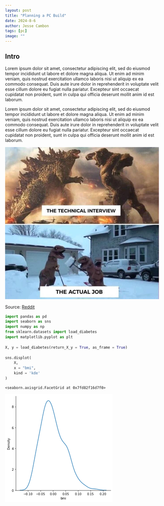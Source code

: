 ```yaml
---
layout: post
title: "Planning a PC Build"
date: 2024-8-6
author: Jesse Cambon
tags: [pc]
image: ""
---
```

## Intro

Lorem ipsum dolor sit amet, consectetur adipiscing elit, sed do eiusmod tempor incididunt ut labore et dolore magna aliqua. Ut enim ad minim veniam, quis nostrud exercitation ullamco laboris nisi ut aliquip ex ea commodo consequat. Duis aute irure dolor in reprehenderit in voluptate velit esse cillum dolore eu fugiat nulla pariatur. Excepteur sint occaecat cupidatat non proident, sunt in culpa qui officia deserunt mollit anim id est laborum.

Lorem ipsum dolor sit amet, consectetur adipiscing elit, sed do eiusmod tempor incididunt ut labore et dolore magna aliqua. Ut enim ad minim veniam, quis nostrud exercitation ullamco laboris nisi ut aliquip ex ea commodo consequat. Duis aute irure dolor in reprehenderit in voluptate velit esse cillum dolore eu fugiat nulla pariatur. Excepteur sint occaecat cupidatat non proident, sunt in culpa qui officia deserunt mollit anim id est laborum.

![Alt text goes here](/../images/godzilla-tech-interview.jpg)

Source: [Reddit](https://www.reddit.com/r/recruitinghell/comments/l6bp24/interview_level_godzilla_job_pays_10_hr/)


```python
import pandas as pd
import seaborn as sns
import numpy as np
from sklearn.datasets import load_diabetes
import matplotlib.pyplot as plt

X, y = load_diabetes(return_X_y = True, as_frame = True)

sns.displot(
    X,
    x = "bmi",
    kind = 'kde'
)
```




    <seaborn.axisgrid.FacetGrid at 0x7fd82f16d7f0>




    
![png](/jupyter_files/2022-XX-XX-job-market_files/2022-XX-XX-job-market_4_1.png)
    

